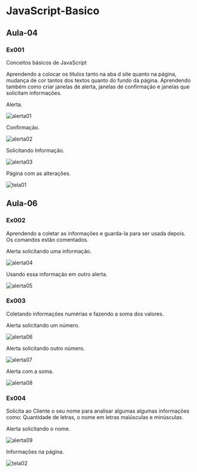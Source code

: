 # JavaScript-Basico
## Aula-04
### Ex001

 Conceitos básicos de JavaScript

 Aprendendo a colocar os titulos tanto na aba d site quanto na página, mudança de cor tantos dos textos quanto do fundo da página. Aprendendo também como criar janelas de alerta, janelas de confirmação e janelas que solicitam informações.

 Alerta.

 ![alerta01](https://user-images.githubusercontent.com/66435215/83955314-f83a9080-a827-11ea-919d-c7b38acc81da.png)

 Confirmação.

 ![alerta02](https://user-images.githubusercontent.com/66435215/83955321-0be5f700-a828-11ea-87fa-649d6b7e090a.png)

 Solicitando Informação.

 ![alerta03](https://user-images.githubusercontent.com/66435215/83955326-1acca980-a828-11ea-8a61-13fcb56ee4b0.png)

 Página com as alterações.
 
 ![tela01](https://user-images.githubusercontent.com/66435215/83955331-25873e80-a828-11ea-937d-8b62fdaecea6.png)

 ## Aula-06
 ### Ex002

 Aprendendo a coletar as informações e guarda-la para ser usada depois. Os comandos estão comentados.

 Alerta solicitando uma informação.

 ![alerta04](https://user-images.githubusercontent.com/66435215/83955669-c297a680-a82b-11ea-8d31-9ca918911003.png)

 Usando essa informação em outro alerta.

 ![alerta05](https://user-images.githubusercontent.com/66435215/83955673-ce836880-a82b-11ea-8771-2b1ca9b9e338.png)

 ### Ex003

 Coletando informações numérias e fazendo a soma dos valores.

 Alerta solicitando um número.

![alerta06](https://user-images.githubusercontent.com/66435215/83955722-a0525880-a82c-11ea-8581-22bb94014f52.png)

 Alerta solicitando outro número.

 ![alerta07](https://user-images.githubusercontent.com/66435215/83955729-aea07480-a82c-11ea-90f7-e0e5721e7601.png)

 Alerta com a soma.

 ![alerta08](https://user-images.githubusercontent.com/66435215/83955735-b8c27300-a82c-11ea-9af8-f4d02ce3b1a9.png)

### Ex004

Solicita ao Cliente o seu nome para analisar algumas algumas informações como: Quantidade de letras, o nome em letras maiúsculas e minúsculas.

Alerta solicitando o nome.

![alerta09](https://user-images.githubusercontent.com/66435215/83955995-58810080-a82f-11ea-9985-fe41810fd663.png)

Informações na página.

![tela02](https://user-images.githubusercontent.com/66435215/83956000-62a2ff00-a82f-11ea-809e-4f003a7481cd.png)
